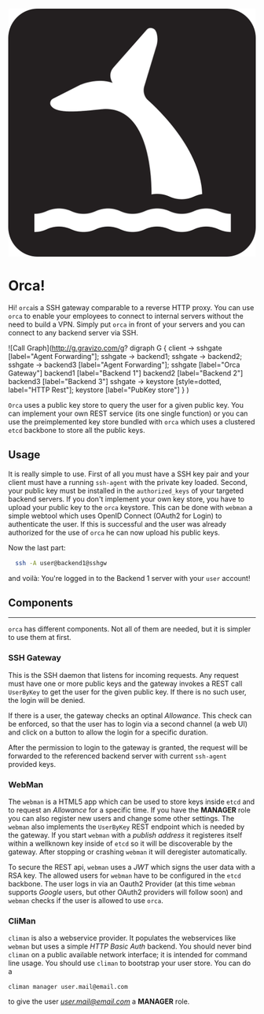 ![Orca](orca.png)

# Orca!
Hi! `orca`is a SSH gateway comparable to a reverse HTTP proxy. You 
can use `orca` to enable your employees to connect to internal servers without 
the need to build a VPN. Simply put `orca` in front of your servers and you can 
connect to any backend server via SSH.

![Call Graph](http://g.gravizo.com/g?
  digraph G {
   client -> sshgate [label="Agent Forwarding"];
   sshgate -> backend1;
   sshgate -> backend2;
   sshgate -> backend3 [label="Agent Forwarding"];
   sshgate [label="Orca Gateway"]
   backend1 [label="Backend 1"]
   backend2 [label="Backend 2"]
   backend3 [label="Backend 3"]
   sshgate -> keystore [style=dotted, label="HTTP Rest"];
   keystore [label="PubKey store"]
 }
)

`Orca` uses a public key store to query the user for a given public key. You can 
implement your own REST service (its one single function) or you can use the 
preimplemented key store bundled with `orca` which uses a clustered `etcd` 
backbone to store all the public keys.

## Usage

It is really simple to use. First of all you must have a SSH key pair and your 
client must have a running `ssh-agent` with the private key loaded. Second, your 
public key must be installed in the `authorized_keys` of your targeted backend 
servers. If you don't implement your own key store, you have to upload your 
public key to the `orca` keystore. This can be done with `webman` a simple 
webtool which uses OpenID Connect (OAuth2 for Login) to authenticate the user. 
If this is successful and the user was already authorized for the use of `orca` 
he can now upload his public keys.

Now the last part:
```sh
  ssh -A user@backend1@sshgw
```
and voilà: You're logged in to the Backend 1 server with your `user` account!

## Components
----------
`orca` has different components. Not all of them are needed, but it is simpler to use them at first.

### SSH Gateway
This is the SSH daemon that listens for incoming requests. Any request must have one or more 
public keys and the gateway invokes a REST call `UserByKey` to get the user for the given public
key. If there is no such user, the login will be denied.

If there is a user, the gateway checks an optinal *Allowance*. This check can be enforced, so that
the user has to login via a second channel (a web UI) and click on a button to allow the login for
a specific duration. 

After the permission to login to the gateway is granted, the request will be forwarded to the
referenced backend server with current `ssh-agent` provided keys. 

### WebMan
The `webman` is a HTML5 app which can be used to store keys inside `etcd` and to request an
*Allowance* for a specific time. If you have the **MANAGER** role you can also register new
users and change some other settings. The `webman` also implements the `UserByKey` REST endpoint
which is needed by the gateway. If you start `webman` with a *publish address* it registeres
itself within a wellknown key inside of `etcd` so it will be discoverable by the gateway. After
stopping or crashing `webman` it will deregister automatically.

To secure the REST api, `webman` uses a *JWT* which signs the user data with a RSA key. The
allowed users for `webman` have to be configured in the `etcd` backbone. The user logs in via
an Oauth2 Provider (at this time `webman` supports *Google* users, but other OAuth2 providers will
follow soon) and `webman` checks if the user is allowed to use `orca`.

### CliMan
`climan` is also a webservice provider. It populates the webservices like `webman` but uses a
simple *HTTP Basic Auth* backend. You should never bind `climan` on a public available network
interface; it is intended for command line usage. You should use `climan` to bootstrap your
user store. You can do a 
```
climan manager user.mail@email.com
```
to give the user *user.mail@email.com* a **MANAGER** role.

